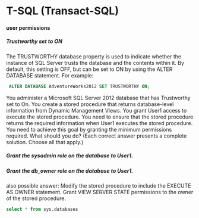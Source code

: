 # T-SQL (Transact-SQL)

#### user permissions

##### Trustworthy set to ON

The TRUSTWORTHY database property is used to indicate whether the instance of SQL Server trusts the database and the contents within it. By default, this setting is OFF, but can be set to ON by using the ALTER DATABASE statement. For example:
```sql
 ALTER DATABASE AdventureWorks2012 SET TRUSTWORTHY ON;
```

You administer a Microsoft SQL Server 2012 database that has Trustworthy set to On. You create a stored procedure that returns
database-level information from Dynamic Management Views. You grant User1 access to execute the stored procedure. You need to
ensure that the stored procedure returns the required information when User1 executes the stored procedure. You need to achieve
this goal by granting the minimum permissions required. What should you do? (Each correct answer presents a complete solution.
Choose all that apply.)


##### Grant the sysadmin role on the database to User1.
##### Grant the db_owner role on the database to User1.

also possible answer:
Modify the stored procedure to include the EXECUTE AS OWNER statement. Grant VIEW SERVER STATE permissions to the
owner of the stored procedure.

```sql
select * from sys.databases
```
